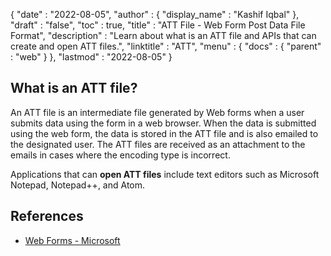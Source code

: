{
  "date" : "2022-08-05",
  "author" : {
    "display_name" : "Kashif Iqbal"
  },
  "draft" : "false",
  "toc" : true,
  "title" : "ATT File - Web Form Post Data File Format",
  "description" : "Learn about what is an ATT file and APIs that can create and open ATT files.",
  "linktitle" : "ATT",
  "menu" : {
    "docs" : {
      "parent" : "web"
    }
  },
  "lastmod" : "2022-08-05"
}

## What is an ATT file?

An ATT file is an intermediate file generated by Web forms when a user submits data using the form in a web browser. When the data is submitted using the web form, the data is stored in the ATT file and is also emailed to the designated user. The ATT files are received as an attachment to the emails in cases where the encoding type is incorrect.

Applications that can **open ATT files** include text editors such as Microsoft Notepad, Notepad++, and Atom.

## References

* [Web Forms - Microsoft](https://learn.microsoft.com/en-us/aspnet/web-forms/what-is-web-forms)
